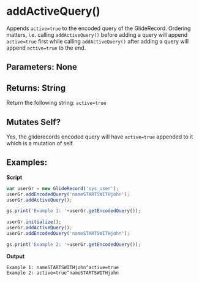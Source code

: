 # addActiveQuery()
Appends `active=true` to the encoded query of the GlideRecord. Ordering matters,
i.e. calling `addActiveQuery()` before adding a query will append `active=true`
first while calling `addActiveQuery()` after adding a query will append
`active=true` to the end.

## Parameters: None

## Returns: String
Return the following string: `active=true`

## Mutates Self?
Yes, the gliderecords encoded query will have `active=true` appended to it which is a mutation of self.

## Examples:

**Script**
```js
var userGr = new GlideRecord('sys_user');
userGr.addEncodedQuery('nameSTARTSWITHjohn');
userGr.addActiveQuery();

gs.print('Example 1: '+userGr.getEncodedQuery());

userGr.initialize();
userGr.addActiveQuery();
userGr.addEncodedQuery('nameSTARTSWITHjohn');

gs.print('Example 2: '+userGr.getEncodedQuery());
```
**Output**
```
Example 1: nameSTARTSWITHjohn^active=true
Example 2: active=true^nameSTARTSWITHjohn
```

